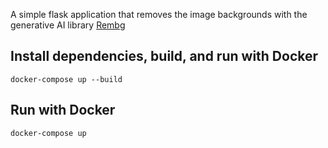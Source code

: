 A simple flask application that removes the image backgrounds with the generative AI library [Rembg](https://github.com/danielgatis/rembg)

## Install dependencies, build, and run with Docker

```
docker-compose up --build
```

## Run with Docker

```
docker-compose up
```
